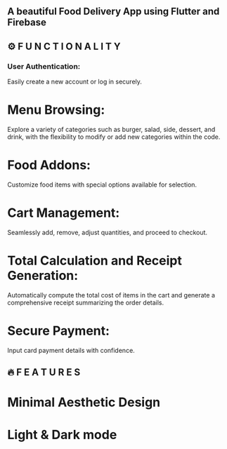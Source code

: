 ## A beautiful Food Delivery App using Flutter and Firebase


## ⚙️ F U N C T I O N A L I T Y

### User Authentication: 
Easily create a new account or log in securely.
# Menu Browsing:
Explore a variety of categories such as burger, salad, side, dessert, and drink, with the flexibility to modify or add new categories within the code.
# Food Addons: 
Customize food items with special options available for selection.
# Cart Management:
Seamlessly add, remove, adjust quantities, and proceed to checkout.
# Total Calculation and Receipt Generation: 
Automatically compute the total cost of items in the cart and generate a comprehensive receipt summarizing the order details.
# Secure Payment: 
Input card payment details with confidence.

## 🔥 F E A T U R E S
# Minimal Aesthetic Design
# Light & Dark mode
